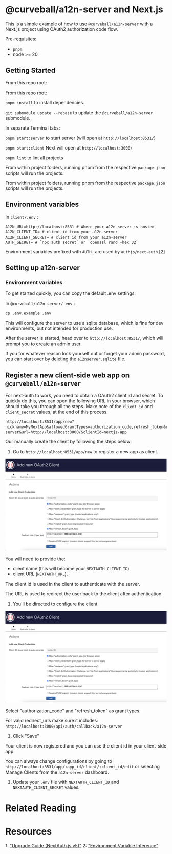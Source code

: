 # @curveball/a12n-server and Next.js

This is a simple example of how to use `@curveball/a12n-server` with a Next.js project using  OAuth2 authorization code flow.

Pre-requisites:
- `pnpm` 
- node >= 20

## Getting Started

From this repo root: 

From this repo root: 

`pnpm install` to install dependencies.

`git submodule update --rebase` to update the `@curveball/a12n-server` submodule.

In separate Terminal tabs:

`pnpm start:server` to start server (will open at `http://localhost:8531/`) 

`pnpm start:client` Next will open at `http://localhost:3000/`

`pnpm lint` to lint all projects

From within project folders, running pnpm <command> from the respective `package.json` scripts will run the projects.

From within project folders, running pnpm <command> from the respective `package.json` scripts will run the projects.

## Environment variables

In `client/.env` :
```
A12N_URL=http://localhost:8531 # Where your a12n-server is hosted
A12N_CLIENT_ID= # client id from your a12n-server
A12N_CLIENT_SECRET= # client id from your a12n-server
AUTH_SECRET= # `npx auth secret` or `openssl rand -hex 32`
```
Environment variables prefixed with `AUTH_` are used by `authjs/next-auth` [2]


## Setting up a12n-server

### Environment variables

To get started quickly, you can copy the default .env settings:

In `@curveball/a12n-server/.env` :
```
cp .env.example .env 
```

This will configure the server to use a sqlite database, which is fine for
dev environments, but not intended for production use.

After the server is started, head over to `http://localhost:8531/`, which will prompt you to create an admin user.

If you for whatever reason lock yourself out or forget your admin password, you can start over by deleting the
`a12nserver.sqlite` file.

## Register a new client-side web app on `@curveball/a12n-server`

For next-auth to work, you need to obtain a OAuth2 client id and secret. To quickly do this, you can open the
following URL in your browser, which should take you through all the steps. Make note of the `client_id` and
`client_secret` values, at the end of this process.

```
http://localhost:8531/app/new?nickname=MyNextApp&allowedGrantTypes=authorization_code,refresh_token&redirectUris=http://localhost:3000/api/auth/callback/a12n-server&url=http://localhost:3000/&clientId=nextjs-app
```



Our manually create the client by following the steps below:

1. Go to `http://localhost:8531/app/new` to register a new app as client. 

![screenshot of page for registering a new client-side application on a12n-server](./docs/img/create-new-client-2.png)

You will need to provide the:
- client name (this will become your `NEXTAUTH_CLIENT_ID`) 
- client URL (`NEXTAUTH_URL`). 

The client id is used in the client to authenticate with the server.

The URL is used to redirect the user back to the client after authentication.

1. You'll be directed to configure the client.

![screenshot of Edit OAuth2 Client page in a12n-server](./docs/img/create-new-client-2.png)

Select "authorization_code" and "refresh_token" as  grant types.

For valid redirect_urls make sure it includes: `http://localhost:3000/api/auth/callback/a12n-server`

1. Click "Save"

Your client is now registered and you can use the client id in your client-side app.

You can always change configurations by going to `http://localhost:8531/app/:app_id/client/:client_id/edit` or selecting Manage Clients from the `a12n-server` dashboard.

1. Update your `.env` file with `NEXTAUTH_CLIENT_ID` and `NEXTAUTH_CLIENT_SECRET` values.




# Related Reading

# Resources

1: ["Upgrade Guide (NextAuth.js v5)"](https://authjs.dev/getting-started/migrating-to-v5)
2: ["Environment Variable Inference"](https://authjs.dev/reference/nextjs#:~:text=next%2Dauth%40beta-,Environment%20variable%20inference,-NEXTAUTH_URL%20and%20NEXTAUTH_SECRET)